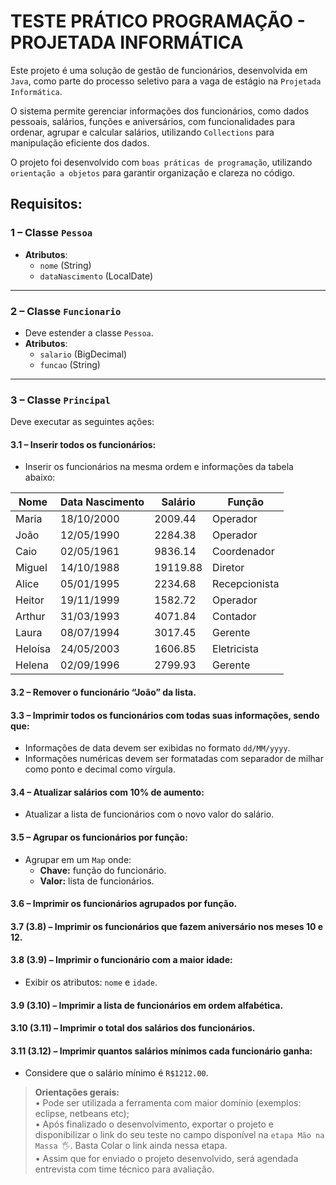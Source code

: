 # TESTE PRÁTICO PROGRAMAÇÃO - PROJETADA INFORMÁTICA
Este projeto é uma solução de gestão de funcionários, desenvolvida em `Java`, como parte do processo seletivo para a vaga de estágio na `Projetada Informática`.

O sistema permite gerenciar informações dos funcionários, como dados pessoais, salários, funções e aniversários, com funcionalidades para ordenar, agrupar e calcular salários, utilizando `Collections` para manipulação eficiente dos dados.

O projeto foi desenvolvido com `boas práticas de programação`, utilizando `orientação a objetos` para garantir organização e clareza no código.

## Requisitos:

### 1 – Classe `Pessoa`
- **Atributos**:
    - `nome` (String)
    - `dataNascimento` (LocalDate)
---

### 2 – Classe `Funcionario`
- Deve estender a classe `Pessoa`.
- **Atributos**:
    - `salario` (BigDecimal)
    - `funcao` (String)
---

### 3 – Classe `Principal`
Deve executar as seguintes ações:

#### 3.1 – Inserir todos os funcionários:
- Inserir os funcionários na mesma ordem e informações da tabela abaixo:

| Nome     | Data Nascimento | Salário   | Função        |
|----------|-----------------|-----------|---------------|
| Maria    | 18/10/2000      | 2009.44   | Operador      |
| João     | 12/05/1990      | 2284.38   | Operador      |
| Caio     | 02/05/1961      | 9836.14   | Coordenador   |
| Miguel   | 14/10/1988      | 19119.88  | Diretor       |
| Alice    | 05/01/1995      | 2234.68   | Recepcionista |
| Heitor   | 19/11/1999      | 1582.72   | Operador      |
| Arthur   | 31/03/1993      | 4071.84   | Contador      |
| Laura    | 08/07/1994      | 3017.45   | Gerente       |
| Heloísa  | 24/05/2003      | 1606.85   | Eletricista   |
| Helena   | 02/09/1996      | 2799.93   | Gerente       |

#### 3.2 – Remover o funcionário “João” da lista.

#### 3.3 – Imprimir todos os funcionários com todas suas informações, sendo que:
- Informações de data devem ser exibidas no formato `dd/MM/yyyy`.
- Informações numéricas devem ser formatadas com separador de milhar como ponto e decimal como vírgula.

#### 3.4 – Atualizar salários com 10% de aumento:
- Atualizar a lista de funcionários com o novo valor do salário.

#### 3.5 – Agrupar os funcionários por função:
- Agrupar em um `Map` onde:
    - **Chave:** função do funcionário.
    - **Valor:** lista de funcionários.

#### 3.6 – Imprimir os funcionários agrupados por função.

#### 3.7 (3.8) – Imprimir os funcionários que fazem aniversário nos meses 10 e 12.

#### 3.8 (3.9) – Imprimir o funcionário com a maior idade:
- Exibir os atributos: `nome` e `idade`.

#### 3.9 (3.10) – Imprimir a lista de funcionários em ordem alfabética.

#### 3.10 (3.11) – Imprimir o total dos salários dos funcionários.

#### 3.11 (3.12) – Imprimir quantos salários mínimos cada funcionário ganha:
- Considere que o salário mínimo é `R$1212.00`.

> **Orientações gerais:** <br> • Pode ser utilizada a ferramenta com maior domínio (exemplos: eclipse, netbeans etc); 
<br>• Após finalizado o desenvolvimento, exportar o projeto e disponibilizar o link do seu teste no campo disponível na `etapa Mão na Massa 🖐`. Basta Colar o link ainda nessa etapa.
<br>• Assim que for enviado o projeto desenvolvido, será agendada entrevista com time técnico para avaliação.
